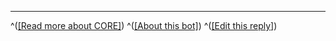 
---

^([[Read more about CORE]](https://www.sourcewatch.org/index.php?title=Center_for_Consumer_Freedom))
^([[About this bot]](https://github.com/vegans/petahoaxbot))
^([[Edit this reply]](https://github.com/vegans/petahoaxbot/edit/master/markdown/reply.md))
